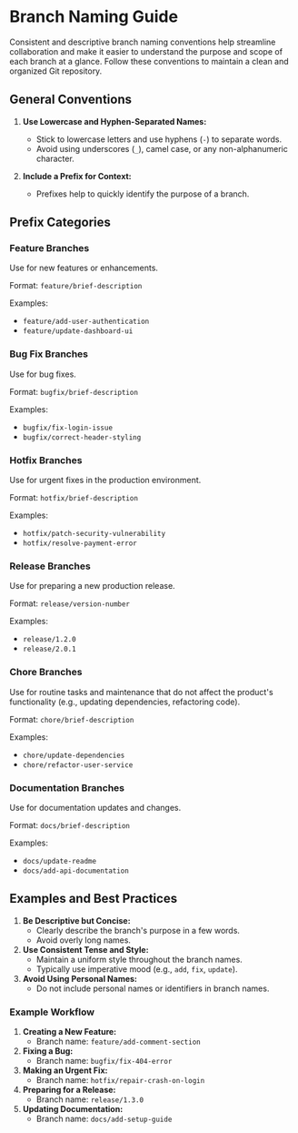 # Branch Naming Guide

Consistent and descriptive branch naming conventions help streamline collaboration and make it easier to understand the purpose and scope of each branch at a glance. Follow these conventions to maintain a clean and organized Git repository.

## General Conventions

1. **Use Lowercase and Hyphen-Separated Names:**

    - Stick to lowercase letters and use hyphens (`-`) to separate words.
    - Avoid using underscores (`_`), camel case, or any non-alphanumeric character.

2. **Include a Prefix for Context:**
    - Prefixes help to quickly identify the purpose of a branch.

## Prefix Categories

### Feature Branches

Use for new features or enhancements.

Format: `feature/brief-description`

Examples:

-   `feature/add-user-authentication`
-   `feature/update-dashboard-ui`

### Bug Fix Branches

Use for bug fixes.

Format: `bugfix/brief-description`

Examples:

-   `bugfix/fix-login-issue`
-   `bugfix/correct-header-styling`

### Hotfix Branches

Use for urgent fixes in the production environment.

Format: `hotfix/brief-description`

Examples:

-   `hotfix/patch-security-vulnerability`
-   `hotfix/resolve-payment-error`

### Release Branches

Use for preparing a new production release.

Format: `release/version-number`

Examples:

-   `release/1.2.0`
-   `release/2.0.1`

### Chore Branches

Use for routine tasks and maintenance that do not affect the product's functionality (e.g., updating dependencies, refactoring code).

Format: `chore/brief-description`

Examples:

-   `chore/update-dependencies`
-   `chore/refactor-user-service`

### Documentation Branches

Use for documentation updates and changes.

Format: `docs/brief-description`

Examples:

-   `docs/update-readme`
-   `docs/add-api-documentation`

## Examples and Best Practices

1. **Be Descriptive but Concise:**
    - Clearly describe the branch's purpose in a few words.
    - Avoid overly long names.
2. **Use Consistent Tense and Style:**
    - Maintain a uniform style throughout the branch names.
    - Typically use imperative mood (e.g., `add`, `fix`, `update`).
3. **Avoid Using Personal Names:**
    - Do not include personal names or identifiers in branch names.

### Example Workflow

1. **Creating a New Feature:**
    - Branch name: `feature/add-comment-section`
2. **Fixing a Bug:**
    - Branch name: `bugfix/fix-404-error`
3. **Making an Urgent Fix:**
    - Branch name: `hotfix/repair-crash-on-login`
4. **Preparing for a Release:**
    - Branch name: `release/1.3.0`
5. **Updating Documentation:**
    - Branch name: `docs/add-setup-guide`

